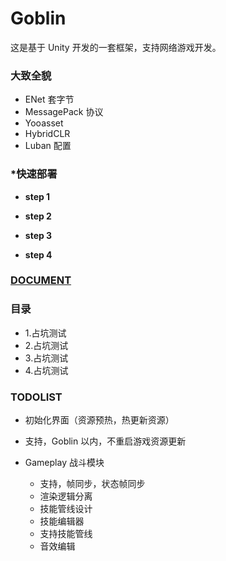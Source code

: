 # Goblin

这是基于 Unity 开发的一套框架，支持网络游戏开发。

### 大致全貌

- ENet 套字节
- MessagePack 协议
- Yooasset
- HybridCLR
- Luban 配置

### *快速部署

- **step 1**

- **step 2**

- **step 3**

- **step 4**

### [DOCUMENT](#catalog)

### <span id="catalog">目录</span>

- 1.占坑测试
- 2.占坑测试
- 3.占坑测试
- 4.占坑测试

### TODOLIST

- 初始化界面（资源预热，热更新资源）

- 支持，Goblin 以内，不重启游戏资源更新

- Gameplay 战斗模块
  
  - 支持，帧同步，状态帧同步
  - 渲染逻辑分离
  - 技能管线设计
  - 技能编辑器
  - 支持技能管线
  - 音效编辑
